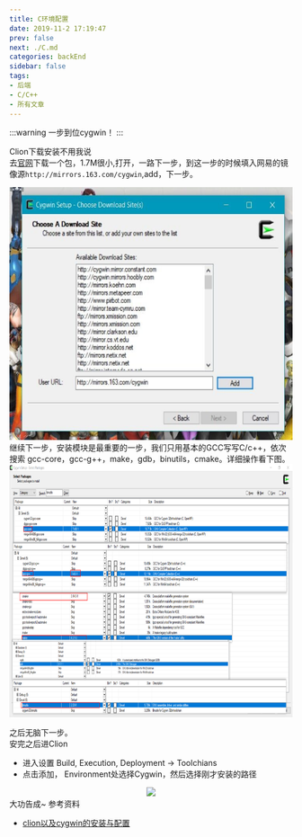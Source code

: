 ```yaml
---
title: C环境配置
date: 2019-11-2 17:19:47
prev: false
next: ./C.md
categories: backEnd
sidebar: false
tags:
- 后端
- C/C++
- 所有文章
---
```



:::warning
一步到位cygwin！
:::
<!-- more -->
Clion下载安装不用我说  
去<a href="https://cygwin.com/install.html">官网</a>下载一个包，1.7M很小,打开，一路下一步，到这一步的时候填入网易的镜像源`http://mirrors.163.com/cygwin`,add，下一步。
<div align=center ><img src="./static/QQ图片20191102141224.jpg" style="height: 450px"/></div>  
继续下一步，安装模块是最重要的一步，我们只用基本的GCC写写C/c++，依次搜索  
gcc-core，gcc-g++，make，gdb，binutils，cmake。详细操作看下图。
  <br/>

<div align=center ><img src="./static/QQ图片20191102142828.png" style="height: 450px"/></div>  

之后无脑下一步。  
安完之后进Clion
- 进入设置 Build, Execution, Deployment -> Toolchians
- 点击添加， Environment处选择Cygwin，然后选择刚才安装的路径
<div align=center ><img src="./static/dsfgdhsf.png" style="height: 450px"/></div>  
大功告成~  
参考资料

- <a href="https://blog.csdn.net/amoscn/article/details/88656010">clion以及cygwin的安装与配置</a>